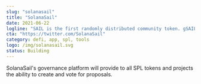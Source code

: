 ```yaml
---
slug: "solanasail"
title: "SolanaSail"
date: 2021-06-22
logline: "SAIL is the first randomly distributed community token. gSAIL is the governance token of the SolanaSail ecosystem, but SAIL will be the main utility token of a new ecosystem built on Solana. SAIL and gSAIL will both be used on the future SolanaSail ecosystem platform, which will offer governance, vaults, DeFi, NFT, and PlaytoEarn games."
cta: "https://twitter.com/SolanaSail"
category: defi, app, spl, tools
logo: /img/solanasail.svg
status: Building
---
```


SolanaSail's governance platform will provide to all SPL tokens and projects the ability to create and vote for  proposals.
